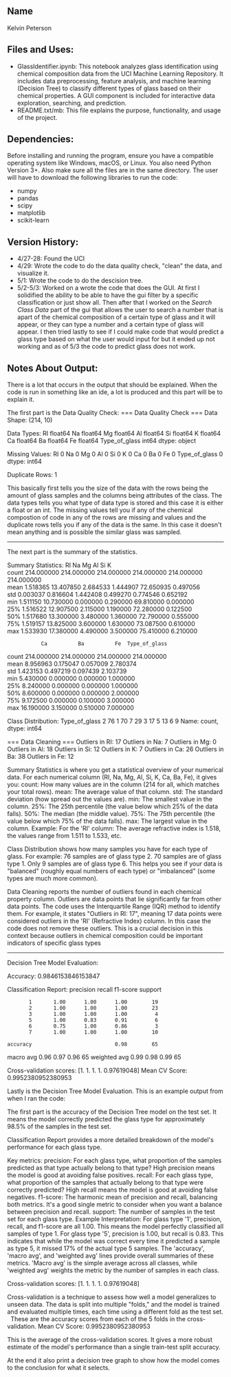 
## Name

Kelvin Peterson

## Files and Uses:

* GlassIdentifier.ipynb: This notebook analyzes glass identification using chemical composition data from the UCI Machine Learning Repository. It includes data preprocessing, feature analysis, and machine learning (Decision Tree) to classify different types of glass based on their chemical properties.  A GUI component is included for interactive data exploration, searching, and prediction.
* README.txt/mb: This file explains the purpose, functionality, and usage of the project.

## Dependencies:

Before installing and running the program, ensure you have a compatible operating system like Windows, macOS, or Linux. You also need Python Version 3+.  Also make sure all the files are in the same directory. The user will have to download the following libraries to run the code:

* numpy
* pandas
* scipy
* matplotlib
* scikit-learn

## Version History:

* 4/27-28: Found the UCI 
* 4/29: Wrote the code to do the data quality check, "clean" the data, and visualize it.
* 5/1: Wrote the code to do the descision tree.
* 5/2-5/3: Worked on a wrote the code that does the GUI. At first I solidified the ability to be able to have the gui filter by a specific classification or just show all. Then after that I worked on the _Search Class Data_ part of the gui that allows the user to search a number that is apart of the chemical composition of a certain type of glass and it will appear, or they can type a number and a certain type of glass will appear. I then tried lastly to see if I could make code that would predict a glass type based on what the user would input for but it ended up not working and as of 5/3 the code to predict glass does not work.

## Notes About Output:

There is a lot that occurs in the output that should be explained. When the code is run in something like an ide, a lot is produced and this part will be to explain it.

The first part is the Data Quality Check:
=== Data Quality Check ===
Data Shape: (214, 10)

Data Types:
RI               float64
Na               float64
Mg               float64
Al               float64
Si               float64
K                float64
Ca               float64
Ba               float64
Fe               float64
Type_of_glass      int64
dtype: object

Missing Values:
RI               0
Na               0
Mg               0
Al               0
Si               0
K                0
Ca               0
Ba               0
Fe               0
Type_of_glass    0
dtype: int64

Duplicate Rows: 1

This basically first tells you the size of the data with the rows being the amount of glass samples and the columns being attributes of the class.
The data types tells you what type of data type is stored and this case it is either a float or an int.
The missing values tell you if any of the chemical compostion of code in any of the rows are missing and values and the duplicate rows tells you if any 
of the data is the same. In this case it doesn't mean anything and is possible the similar glass was sampled.

---------------------------------------------------------------------------------------------------------------------------------------------------------------

The next part is the summary of the statistics.

Summary Statistics:
               RI          Na          Mg          Al          Si           K  \
count  214.000000  214.000000  214.000000  214.000000  214.000000  214.000000   
mean     1.518365   13.407850    2.684533    1.444907   72.650935    0.497056   
std      0.003037    0.816604    1.442408    0.499270    0.774546    0.652192   
min      1.511150   10.730000    0.000000    0.290000   69.810000    0.000000   
25%      1.516522   12.907500    2.115000    1.190000   72.280000    0.122500   
50%      1.517680   13.300000    3.480000    1.360000   72.790000    0.555000   
75%      1.519157   13.825000    3.600000    1.630000   73.087500    0.610000   
max      1.533930   17.380000    4.490000    3.500000   75.410000    6.210000   

               Ca          Ba          Fe  Type_of_glass  
count  214.000000  214.000000  214.000000     214.000000  
mean     8.956963    0.175047    0.057009       2.780374  
std      1.423153    0.497219    0.097439       2.103739  
min      5.430000    0.000000    0.000000       1.000000  
25%      8.240000    0.000000    0.000000       1.000000  
50%      8.600000    0.000000    0.000000       2.000000  
75%      9.172500    0.000000    0.100000       3.000000  
max     16.190000    3.150000    0.510000       7.000000

Class Distribution:
Type_of_glass
2    76
1    70
7    29
3    17
5    13
6     9
Name: count, dtype: int64

=== Data Cleaning ===
Outliers in RI: 17
Outliers in Na: 7
Outliers in Mg: 0
Outliers in Al: 18
Outliers in Si: 12
Outliers in K: 7
Outliers in Ca: 26
Outliers in Ba: 38
Outliers in Fe: 12

Summary Statistics is where you get a statistical overview of your numerical data.
For each numerical column (RI, Na, Mg, Al, Si, K, Ca, Ba, Fe), it gives you:
count: How many values are in the column (214 for all, which matches your total rows).
mean: The average value of that column.
std: The standard deviation (how spread out the values are).
min: The smallest value in the column.
25%: The 25th percentile (the value below which 25% of the data falls).
50%: The median (the middle value).
75%: The 75th percentile (the value below which 75% of the data falls).
max: The largest value in the column.
Example:
For the 'RI' column: The average refractive index is 1.518, the values range from 1.511 to 1.533, etc.

Class Distribution shows how many samples you have for each type of glass.
For example:
76 samples are of glass type 2.
70 samples are of glass type 1.
Only 9 samples are of glass type 6.
This helps you see if your data is "balanced" (roughly equal numbers of each type) or "imbalanced" (some types are much more common).

Data Cleaning reports the number of outliers found in each chemical property column.
Outliers are data points that lie significantly far from other data points. The code uses the Interquartile Range (IQR) method to identify them.
For example, it states "Outliers in RI: 17", meaning 17 data points were considered outliers in the 'RI' (Refractive Index) column.
In this case the code does not remove these outliers. This is a crucial decision in this context because outliers in chemical composition could be important indicators of specific glass types

---------------------------------------------------------------------------------------------------------------------------------------------------------------

Decision Tree Model Evaluation:

Accuracy: 0.9846153846153847

Classification Report:
              precision    recall  f1-score   support

           1       1.00      1.00      1.00        19
           2       1.00      1.00      1.00        23
           3       1.00      1.00      1.00         4
           5       1.00      0.83      0.91         6
           6       0.75      1.00      0.86         3
           7       1.00      1.00      1.00        10

    accuracy                           0.98        65
   macro avg       0.96      0.97      0.96        65
weighted avg       0.99      0.98      0.99        65


Cross-validation scores: [1.         1.         1.         1.         0.97619048]
Mean CV Score: 0.9952380952380953

Lastly is the Decision Tree Model Evaluation. This is an example output from when I ran the code:

The first part is the accuracy of the Decision Tree model on the test set. It means the model correctly predicted the glass type for approximately 98.5% of the samples in the test set.

Classification Report provides a more detailed breakdown of the model's performance for each glass type.

Key metrics:
precision: For each glass type, what proportion of the samples predicted as that type actually belong to that type? High precision means the model is good at avoiding false positives.
recall: For each glass type, what proportion of the samples that actually belong to that type were correctly predicted? High recall means the model is good at avoiding false negatives.
f1-score: The harmonic mean of precision and recall, balancing both metrics. It's a good single metric to consider when you want a balance between precision and recall.
support: The number of samples in the test set for each glass type.
Example Interpretation:
For glass type '1', precision, recall, and f1-score are all 1.00. This means the model perfectly classified all samples of type 1.
For glass type '5', precision is 1.00, but recall is 0.83. This indicates that while the model was correct every time it predicted a sample as type 5, it missed 17% of the actual type 5 samples.
The 'accuracy', 'macro avg', and 'weighted avg' lines provide overall summaries of these metrics. 'Macro avg' is the simple average across all classes, while 'weighted avg' weights the metric by the number of samples in each class.

Cross-validation scores: [1. 1. 1. 1. 0.97619048]

Cross-validation is a technique to assess how well a model generalizes to unseen data. The data is split into multiple "folds," and the model is trained and evaluated multiple times, each time using a different fold as the test set.   
These are the accuracy scores from each of the 5 folds in the cross-validation.
Mean CV Score: 0.9952380952380953

This is the average of the cross-validation scores. It gives a more robust estimate of the model's performance than a single train-test split accuracy.

At the end it also print a decision tree graph to show how the model comes to the conclusion for what it selects.

